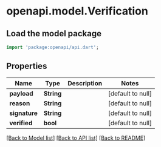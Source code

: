 # openapi.model.Verification

## Load the model package
```dart
import 'package:openapi/api.dart';
```

## Properties
Name | Type | Description | Notes
------------ | ------------- | ------------- | -------------
**payload** | **String** |  | [default to null]
**reason** | **String** |  | [default to null]
**signature** | **String** |  | [default to null]
**verified** | **bool** |  | [default to null]

[[Back to Model list]](../README.md#documentation-for-models) [[Back to API list]](../README.md#documentation-for-api-endpoints) [[Back to README]](../README.md)


